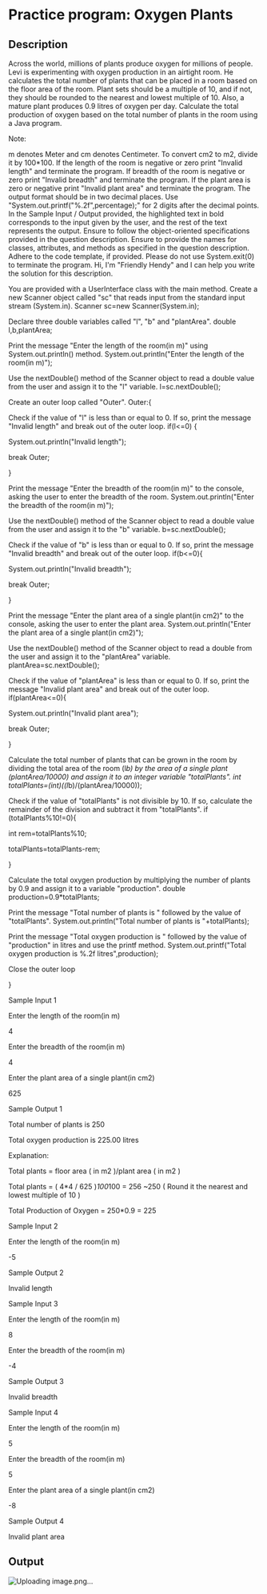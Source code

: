 # Practice program: Oxygen Plants

## Description

Across the world, millions of plants produce oxygen for millions of people. Levi is experimenting with oxygen production in an airtight room. He calculates the total number of plants that can be placed in a room based on the floor area of the room. Plant sets should be a multiple of 10, and if not, they should be rounded to the nearest and lowest multiple of 10. Also, a mature plant produces 0.9 litres of oxygen per day. Calculate the total production of oxygen based on the total number of plants in the room using a Java program.

Note:

m denotes Meter and cm denotes Centimeter. 
To convert cm2 to m2, divide it by 100*100.
If the length of the room is negative or zero print "Invalid length" and terminate the program.
If breadth of the room is negative or zero print "Invalid breadth" and terminate the program.
If the plant area is zero or negative print "Invalid plant area" and terminate the program.
The output format should be in two decimal places. Use "System.out.printf("%.2f",percentage);" for 2 digits after the decimal points.
In the Sample Input / Output provided, the highlighted text in bold corresponds to the input given by the user, and the rest of the text represents the output.
Ensure to follow the object-oriented specifications provided in the question description.
Ensure to provide the names for classes, attributes, and methods as specified in the question description.
Adhere to the code template, if provided.
Please do not use System.exit(0) to terminate the program.
 Hi, I'm "Friendly Hendy" and I can help you write the solution for this description.

You are provided with a UserInterface class with the main method. 
Create a new Scanner object called "sc" that reads input from the standard input stream (System.in).
Scanner sc=new Scanner(System.in);

Declare three double variables called "l", "b" and "plantArea".
double l,b,plantArea;

Print the message "Enter the length of the room(in m)" using System.out.println() method.
System.out.println("Enter the length of the room(in m)");

Use the nextDouble() method of the Scanner object to read a double value from the user and assign it to the "l" variable.
l=sc.nextDouble();

Create an outer loop called "Outer".
Outer:{

Check if the value of "l" is less than or equal to 0. If so, print the message "Invalid length" and break out of the outer loop.
if(l<=0) {

   System.out.println("Invalid length");

   break Outer;

}

Print the message "Enter the breadth of the room(in m)" to the console, asking the user to enter the breadth of the room.
System.out.println("Enter the breadth  of the room(in m)");

Use the nextDouble() method of the Scanner object to read a double value from the user and assign it to the "b" variable.
b=sc.nextDouble();

Check if the value of "b" is less than or equal to 0. If so, print the message "Invalid breadth" and break out of the outer loop.
if(b<=0){

   System.out.println("Invalid breadth");

   break Outer;

   }

Print the message "Enter the plant area of a single plant(in cm2)" to the console, asking the user to enter the plant area.
System.out.println("Enter the plant area of a single plant(in cm2)");

Use the nextDouble() method of the Scanner object to read a double from the user and assign it to the "plantArea" variable.
plantArea=sc.nextDouble();

Check if the value of "plantArea" is less than or equal to 0. If so, print the message "Invalid plant area" and break out of the outer loop.
if(plantArea<=0){

   System.out.println("Invalid plant area");

   break Outer;

}

Calculate the total number of plants that can be grown in the room by dividing the total area of the room (l*b) by the area of a single plant (plantArea/10000) and assign it to an integer variable "totalPlants".
int totalPlants=(int)((l*b)/(plantArea/10000));

Check if the value of "totalPlants" is not divisible by 10. If so, calculate the remainder of the division and subtract it from "totalPlants".
if (totalPlants%10!=0){

   int rem=totalPlants%10;

   totalPlants=totalPlants-rem;

  }

Calculate the total oxygen production by multiplying the number of plants by 0.9 and assign it to a variable "production".
double production=0.9*totalPlants;

Print the message "Total number of plants is " followed by the value of "totalPlants".
System.out.println("Total number of plants is "+totalPlants);

Print the message "Total oxygen production is " followed by the value of "production" in litres and use the printf method.
System.out.printf("Total oxygen production is %.2f litres",production);

Close the outer loop

  }

Sample Input 1

Enter the length of the room(in m)

4

Enter the breadth of the room(in m)

4

Enter the plant area of a single plant(in cm2)

625

Sample Output 1

Total number of plants is 250

Total oxygen production is 225.00 litres

 

Explanation:

Total plants = floor area ( in m2 )/plant area ( in m2 )

Total plants = ( 4*4 / 625 )*100*100 = 256 ~250 ( Round it the nearest and lowest multiple of 10 )

Total Production of Oxygen = 250*0.9 = 225



Sample Input 2

Enter the length of the room(in m)

-5

Sample Output 2

Invalid length



Sample Input 3

Enter the length of the room(in m)

8

Enter the breadth of the room(in m)

-4

Sample Output 3

Invalid breadth



Sample Input 4

Enter the length of the room(in m)

5

Enter the breadth of the room(in m)

5

Enter the plant area of a single plant(in cm2)

-8

Sample Output 4

Invalid plant area

## Output

![Uploading image.png…]()
